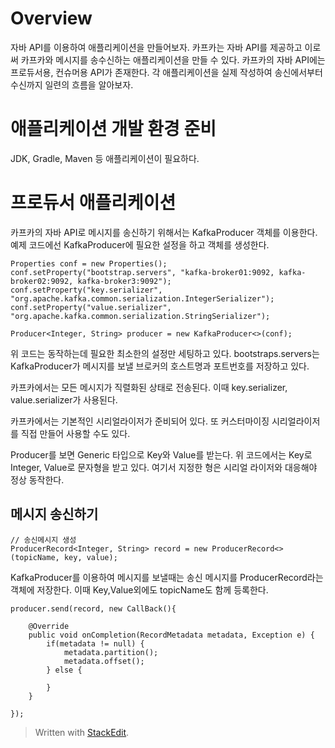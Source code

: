 # Overview

자바 API를 이용하여 애플리케이션을 만들어보자. 카프카는 자바 API를 제공하고 이로써 카프카와 메시지를 송수신하는 애플리케이션을 만들 수 있다. 카프카의 자바 API에는 프로듀서용, 컨슈머용 API가 존재한다. 각 애플리케이션을 실제 작성하여 송신에서부터 수신까지 일련의 흐름을 알아보자. 

# 애플리케이션 개발 환경 준비

JDK, Gradle, Maven 등 애플리케이션이 필요하다. 

# 프로듀서 애플리케이션

카프카의 자바 API로 메시지를 송신하기 위해서는 KafkaProducer 객체를 이용한다. 예제 코드에선 KafkaProducer에 필요한 설정을 하고 객체를 생성한다. 

```
Properties conf = new Properties();
conf.setProperty("bootstrap.servers", "kafka-broker01:9092, kafka-broker02:9092, kafka-broker3:9092");
conf.setProperty("key.serializer", "org.apache.kafka.common.serialization.IntegerSerializer");
conf.setProperty("value.serializer", "org.apache.kafka.common.serialization.StringSerializer");

Producer<Integer, String> producer = new KafkaProducer<>(conf);
```

위 코드는 동작하는데 필요한 최소한의 설정만 세팅하고 있다. 
bootstraps.servers는 KafkaProducer가 메시지를 보낼 브로커의 호스트명과 포트번호를 저장하고 있다. 

카프카에서는 모든 메시지가 직렬화된 상태로 전송된다. 이때 key.serializer, value.serializer가 사용된다. 

카프카에서는 기본적인 시리얼라이저가 준비되어 있다. 또 커스터마이징 시리얼라이저를 직접 만들어 사용할 수도 있다. 

Producer를 보면 Generic 타입으로 Key와 Value를 받는다. 위 코드에서는 Key로 Integer, Value로 문자형을 받고 있다. 여기서 지정한 형은 시리얼 라이저와 대응해야 정상 동작한다. 

## 메시지 송신하기 

```
// 송신메시지 생성
ProducerRecord<Integer, String> record = new ProducerRecord<>(topicName, key, value);
```

KafkaProducer를 이용하여 메시지를 보낼때는 송신 메시지를 ProducerRecord라는 객체에 저장한다. 이때 Key,Value외에도 topicName도 함께 등록한다. 

```
producer.send(record, new CallBack(){

	@Override
	public void onCompletion(RecordMetadata metadata, Exception e) {
		if(metadata != null) {
			metadata.partition();
			metadata.offset();
		} else {

		}
	}

});
```


> Written with [StackEdit](https://stackedit.io/).
<!--stackedit_data:
eyJoaXN0b3J5IjpbLTEyMzM2OTY3NjcsLTE1MjQ2NzM5LC0xMj
E4NDc1NTUsNDQ4OTA0MzNdfQ==
-->